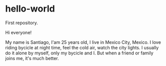 # hello-world
First repository. 

Hi everyone!

My name is Santiago, I'am 25 years old, I live in Mexico City, Mexico.
I love riding bycicle at night time, feel the cold air, watch the city lights.
I usually do it alone by myself, only my bycicle and I. But when a friend or family joins me, it's much better. 

